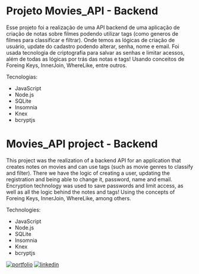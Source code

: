 # Projeto Movies_API - Backend

Esse projeto foi a realização de uma API backend de uma aplicação de criação de notas sobre filmes podendo utilizar tags (como generos de filmes para classificar e filtrar). Onde temos as lógicas de criação de usuário, update do cadastro podendo alterar, senha, nome e email. Foi usada tecnologia de criptografia para salvar as senhas e limitar acessos, além de todas as lógicas por trás das notas e tags! Usando conceitos de Foreing Keys, InnerJoin, WhereLike, entre outros. 

Tecnologias:
- JavaScript 
- Node.js
- SQLite
- Insomnia
- Knex
- bcryptjs


# Movies_API project - Backend

This project was the realization of a backend API for an application that creates notes on movies and can use tags (such as movie genres to classify and filter). There we have the logic of creating a user, updating the registration and being able to change it, password, name and email. Encryption technology was used to save passwords and limit access, as well as all the logic behind the notes and tags! Using the concepts of Foreing Keys, InnerJoin, WhereLike, among others. 

Technologies:
- JavaScript 
- Node.js
- SQLite
- Insomnia
- Knex
- bcryptjs

[![portfolio](https://img.shields.io/badge/my_portfolio-000?style=for-the-badge&logo=ko-fi&logoColor=white)](https://github.com/thpgoncalves)
[![linkedin](https://img.shields.io/badge/linkedin-0A66C2?style=for-the-badge&logo=linkedin&logoColor=white)](https://www.linkedin.com/in/thiago-pereira-goncalves/)


